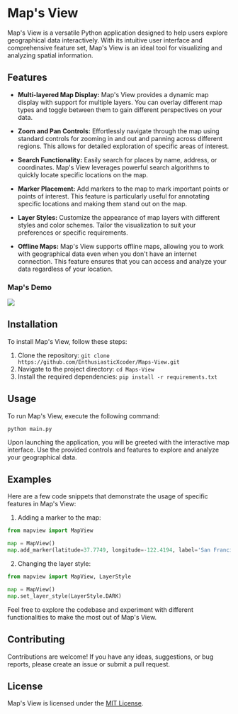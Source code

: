 # Map's View

Map's View is a versatile Python application designed to help users explore geographical data interactively. With its intuitive user interface and comprehensive feature set, Map's View is an ideal tool for visualizing and analyzing spatial information.

## Features

- **Multi-layered Map Display:** Map's View provides a dynamic map display with support for multiple layers. You can overlay different map types and toggle between them to gain different perspectives on your data.

- **Zoom and Pan Controls:** Effortlessly navigate through the map using standard controls for zooming in and out and panning across different regions. This allows for detailed exploration of specific areas of interest.

- **Search Functionality:** Easily search for places by name, address, or coordinates. Map's View leverages powerful search algorithms to quickly locate specific locations on the map.

- **Marker Placement:** Add markers to the map to mark important points or points of interest. This feature is particularly useful for annotating specific locations and making them stand out on the map.

- **Layer Styles:** Customize the appearance of map layers with different styles and color schemes. Tailor the visualization to suit your preferences or specific requirements.

- **Offline Maps:** Map's View supports offline maps, allowing you to work with geographical data even when you don't have an internet connection. This feature ensures that you can access and analyze your data regardless of your location.

### Map's Demo
![](https://drive.google.com/file/d/1qdSUeZMeZ6N52usCn7wNmRXzB7x7Ytdj/view)

## Installation

To install Map's View, follow these steps:

1. Clone the repository: `git clone https://github.com/EnthusiasticXcoder/Maps-View.git`
2. Navigate to the project directory: `cd Maps-View`
3. Install the required dependencies: `pip install -r requirements.txt`

## Usage

To run Map's View, execute the following command:

```shell
python main.py
```

Upon launching the application, you will be greeted with the interactive map interface. Use the provided controls and features to explore and analyze your geographical data.

## Examples

Here are a few code snippets that demonstrate the usage of specific features in Map's View:

1. Adding a marker to the map:

```python
from mapview import MapView

map = MapView()
map.add_marker(latitude=37.7749, longitude=-122.4194, label='San Francisco')
```

2. Changing the layer style:

```python
from mapview import MapView, LayerStyle

map = MapView()
map.set_layer_style(LayerStyle.DARK)
```

Feel free to explore the codebase and experiment with different functionalities to make the most out of Map's View.

## Contributing

Contributions are welcome! If you have any ideas, suggestions, or bug reports, please create an issue or submit a pull request.

## License

Map's View is licensed under the [MIT License](LICENSE).